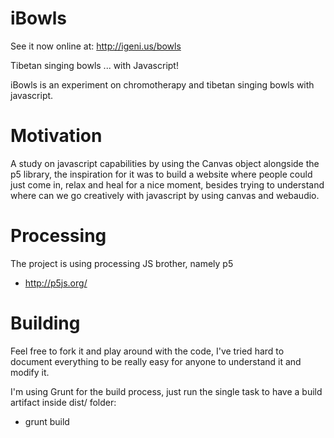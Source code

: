 # iBowls

See it now online at: http://igeni.us/bowls

Tibetan singing bowls ... with Javascript!

iBowls is an experiment on chromotherapy and tibetan singing bowls with javascript.

# Motivation
A study on javascript capabilities by using the Canvas object alongside the p5 library, 
the inspiration for it was to build a website where people could just come in, relax and heal for a nice moment, 
besides trying to understand where can we go creatively with javascript by using canvas and webaudio.

# Processing
The project is using processing JS brother, namely p5

 * http://p5js.org/

# Building
Feel free to fork it and play around with the code, I've tried hard to document everything to be really 
easy for anyone to understand it and modify it.

I'm using Grunt for the build process, just run the single task to have a build artifact inside dist/ folder:

 * grunt build
